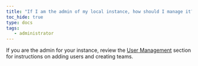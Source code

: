 ```yaml
---
title: "If I am the admin of my local instance, how should I manage it?"
toc_hide: true
type: docs
tags:
   - administrator
---
```

If you are the admin for your instance, review the [User Management](../guides/hosting/iam/manage-organization.md) section for instructions on adding users and creating teams.